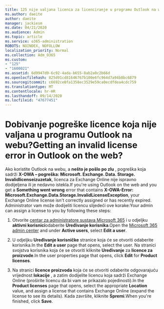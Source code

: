 ```yaml
---
title: 125 nije valjana licenca za licenciranje u programu Outlook na webu?
ms.author: daeite
author: daeite
manager: jackiesm
ms.date: 04/21/2020
ms.audience: Admin
ms.topic: article
ms.service: o365-administration
ROBOTS: NOINDEX, NOFOLLOW
localization_priority: Normal
ms.collection: Adm_O365
ms.custom:
- "125"
- "1600021"
ms.assetid: 6d9947d9-6c92-4ada-b655-8ab2a0c2b66d
ms.openlocfilehash: 825d91cd81646767b100e6fc964d7a94b8bc6879
ms.sourcegitcommit: c6692ce0fa1358ec3529e59ca0ecdfdea4cdc759
ms.translationtype: MT
ms.contentlocale: hr-HR
ms.lasthandoff: 09/14/2020
ms.locfileid: "47677451"
---
```

# <a name="getting-an-invalid-license-error-in-outlook-on-the-web"></a><span data-ttu-id="d4e11-102">Dobivanje pogreške licence koja nije valjana u programu Outlook na webu?</span><span class="sxs-lookup"><span data-stu-id="d4e11-102">Getting an invalid license error in Outlook on the web?</span></span>

<span data-ttu-id="d4e11-103">Ako koristite Outlook na webu, a **nešto je pošlo po zlu** , pogreška koja sadrži **X-OWA – pogreška: Microsoft. Exchange. Data. Storage. Invalidlicenseizuzetak**, licenca za Exchange Online nije ispravno dodijeljena ili je nedavno istekla.</span><span class="sxs-lookup"><span data-stu-id="d4e11-103">If you're using Outlook on the web and you get a **Something went wrong** error that contains **X-OWA-Error: Microsoft.Exchange.Data.Storage.InvalidLicenseException**, your Exchange Online license isn't correctly assigned or has recently expired.</span></span> <span data-ttu-id="d4e11-104">Administrator vam može dodijeliti licencu slijedeći ove korake:</span><span class="sxs-lookup"><span data-stu-id="d4e11-104">Your admin can assign a license to you by following these steps:</span></span>
  
1. <span data-ttu-id="d4e11-105">Otvorite [centar za administratore sustava Microsoft 365](https://portal.office.com/adminportal/home#/homepage) i u odjeljku **aktivni korisnici**odaberite **Uređivanje korisnika**.</span><span class="sxs-lookup"><span data-stu-id="d4e11-105">Open the [Microsoft 365 admin center](https://portal.office.com/adminportal/home#/homepage) and under **Active users**, select **Edit a user**.</span></span>

2. <span data-ttu-id="d4e11-106">U odjeljku **Uređivanje korisničke** stranice koja će se otvoriti odaberite korisnika.</span><span class="sxs-lookup"><span data-stu-id="d4e11-106">In the **Edit a user** page that opens, select the user.</span></span> <span data-ttu-id="d4e11-107">Na stranici svojstva korisnika koja će se otvoriti kliknite **Uređivanje** za **licence za proizvode**.</span><span class="sxs-lookup"><span data-stu-id="d4e11-107">In the user properties page that opens, click **Edit** for **Product licenses**.</span></span>

3. <span data-ttu-id="d4e11-108">Na stranici **licence proizvoda** koja će se otvoriti odaberite odgovarajuću vrijednost **lokacije** , a zatim dodijelite licencu koja sadrži Exchange Online (proširite licencu da bi vam se prikazalo pojedinosti).</span><span class="sxs-lookup"><span data-stu-id="d4e11-108">In the **Product licenses** page that opens, select the appropriate **Location** value, and assign a license that contains Exchange Online (expand the license to see its details).</span></span> <span data-ttu-id="d4e11-109">Kada završite, kliknite **Spremi**.</span><span class="sxs-lookup"><span data-stu-id="d4e11-109">When you're finished, click **Save**.</span></span>
